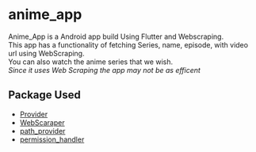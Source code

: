# anime_app

Anime_App is a Android app build Using Flutter and Webscraping.
<br>This app has a functionality of fetching Series, name, episode, with video url using WebScraping.
<br>You can also watch the anime series that we wish.
<br>*Since it uses Web Scraping the app may not be as efficent* 

## Package Used

- [Provider](https://pub.dev/packages/provider)
- [WebScaraper](https://pub.dev/packages/web_scraper)
- [path_provider](https://pub.dev/packages/path_provider)
- [permission_handler](https://pub.dev/packages/permission_handler)
